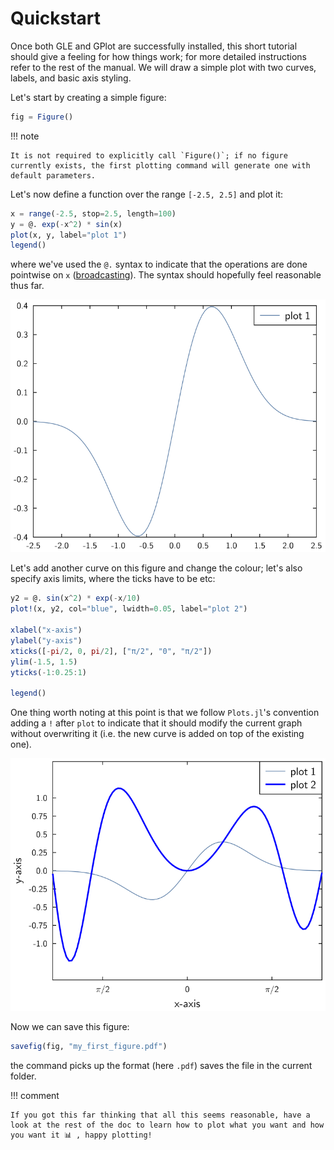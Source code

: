 # Quickstart

Once both GLE and GPlot are successfully installed, this short tutorial should give a feeling for how things work; for more detailed instructions refer to the rest of the manual.
We will draw a simple plot with two curves, labels, and basic axis styling.

Let's start by creating a simple figure:

```julia
fig = Figure()
```

!!! note

    It is not required to explicitly call `Figure()`; if no figure currently exists, the first plotting command will generate one with default parameters.

Let's now define a function over the range `[-2.5, 2.5]` and plot it:


```julia
x = range(-2.5, stop=2.5, length=100)
y = @. exp(-x^2) * sin(x)
plot(x, y, label="plot 1")
legend()
```


where we've used the `@.` syntax to indicate that the operations are done pointwise on `x` ([broadcasting](https://docs.julialang.org/en/v1/manual/arrays/index.html#Broadcasting-1)).
The syntax should hopefully feel reasonable thus far.


![](../exgen/out/qs_ex1.svg)


Let's add another curve on this figure and change the colour; let's also specify axis limits, where the ticks have to be etc:


```julia
y2 = @. sin(x^2) * exp(-x/10)
plot!(x, y2, col="blue", lwidth=0.05, label="plot 2")

xlabel("x-axis")
ylabel("y-axis")
xticks([-pi/2, 0, pi/2], ["π/2", "0", "π/2"])
ylim(-1.5, 1.5)
yticks(-1:0.25:1)

legend()
```


One thing worth noting at this point is that we follow `Plots.jl`'s convention adding a `!` after `plot` to indicate that it should modify the current graph without overwriting it (i.e. the new curve is added on top of the existing one).


![](../exgen/out/qs_ex2.svg)


Now we can save this figure:

```julia
savefig(fig, "my_first_figure.pdf")
```

the command picks up the format (here `.pdf`) saves the file in the current folder.

!!! comment

    If you got this far thinking that all this seems reasonable, have a look at the rest of the doc to learn how to plot what you want and how you want it 📊 , happy plotting!
